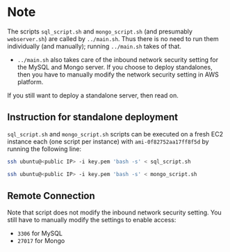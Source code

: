 # Note

The scripts `sql_script.sh` and `mongo_script.sh` (and presumably `webserver.sh`) are called by `../main.sh`. Thus there is no need to run them individually (and manually); running `../main.sh` takes of that.

- `../main.sh` also takes care of the inbound network security setting for the MySQL and Mongo server. If you choose to deploy standalones, then you have to manually modify the network security setting in AWS platform.

If you still want to deploy a standalone server, then read on.

## Instruction for standalone deployment

`sql_script.sh` and `mongo_script.sh` scripts can be executed on a fresh EC2 instance each (one script per instance) with `ami-0f82752aa17ff8f5d` by running the following line:

```bash
ssh ubuntu@<public IP> -i key.pem 'bash -s' < sql_script.sh
```

```bash
ssh ubuntu@<public IP> -i key.pem 'bash -s' < mongo_script.sh
```

## Remote Connection

Note that script does not modify the inbound network security setting. You still have to manually modify the settings to enable access:

- `3306` for MySQL
- `27017` for Mongo
